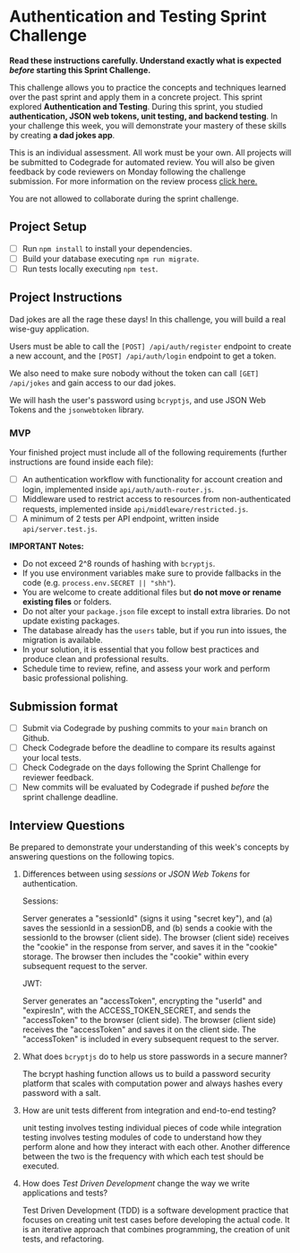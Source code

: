 # Authentication and Testing Sprint Challenge

**Read these instructions carefully. Understand exactly what is expected _before_ starting this Sprint Challenge.**

This challenge allows you to practice the concepts and techniques learned over the past sprint and apply them in a concrete project. This sprint explored **Authentication and Testing**. During this sprint, you studied **authentication, JSON web tokens, unit testing, and backend testing**. In your challenge this week, you will demonstrate your mastery of these skills by creating **a dad jokes app**.

This is an individual assessment. All work must be your own. All projects will be submitted to Codegrade for automated review. You will also be given feedback by code reviewers on Monday following the challenge submission. For more information on the review process [click here.](https://www.notion.so/bloomtech/How-to-View-Feedback-in-CodeGrade-c5147cee220c4044a25de28bcb6bb54a)

You are not allowed to collaborate during the sprint challenge.

## Project Setup

- [ ] Run `npm install` to install your dependencies.
- [ ] Build your database executing `npm run migrate`.
- [ ] Run tests locally executing `npm test`.

## Project Instructions

Dad jokes are all the rage these days! In this challenge, you will build a real wise-guy application.

Users must be able to call the `[POST] /api/auth/register` endpoint to create a new account, and the `[POST] /api/auth/login` endpoint to get a token.

We also need to make sure nobody without the token can call `[GET] /api/jokes` and gain access to our dad jokes.

We will hash the user's password using `bcryptjs`, and use JSON Web Tokens and the `jsonwebtoken` library.

### MVP

Your finished project must include all of the following requirements (further instructions are found inside each file):

- [ ] An authentication workflow with functionality for account creation and login, implemented inside `api/auth/auth-router.js`.
- [ ] Middleware used to restrict access to resources from non-authenticated requests, implemented inside `api/middleware/restricted.js`.
- [ ] A minimum of 2 tests per API endpoint, written inside `api/server.test.js`.

**IMPORTANT Notes:**

- Do not exceed 2^8 rounds of hashing with `bcryptjs`.
- If you use environment variables make sure to provide fallbacks in the code (e.g. `process.env.SECRET || "shh"`).
- You are welcome to create additional files but **do not move or rename existing files** or folders.
- Do not alter your `package.json` file except to install extra libraries. Do not update existing packages.
- The database already has the `users` table, but if you run into issues, the migration is available.
- In your solution, it is essential that you follow best practices and produce clean and professional results.
- Schedule time to review, refine, and assess your work and perform basic professional polishing.

## Submission format

- [ ] Submit via Codegrade by pushing commits to your `main` branch on Github.
- [ ] Check Codegrade before the deadline to compare its results against your local tests.
- [ ] Check Codegrade on the days following the Sprint Challenge for reviewer feedback.
- [ ] New commits will be evaluated by Codegrade if pushed _before_ the sprint challenge deadline.

## Interview Questions

Be prepared to demonstrate your understanding of this week's concepts by answering questions on the following topics.

1. Differences between using _sessions_ or _JSON Web Tokens_ for authentication.
    
    Sessions:

    Server generates a "sessionId" (signs it using "secret key"), and 
    (a) saves the sessionId in a sessionDB, and 
    (b) sends a cookie with the sessionId to the browser (client side).
    The browser (client side) receives the "cookie" in the response from server, and saves it in the "cookie"      storage. 
    The browser then includes the "cookie" within every subsequent request to the server.

    JWT:

    Server generates an "accessToken", encrypting the "userId" and "expiresIn", with the ACCESS_TOKEN_SECRET, 
    and sends the "accessToken" to the browser (client side).
    The browser (client side) receives the "accessToken" and saves it on the client side.
    The "accessToken" is included in every subsequent request to the server.


2. What does `bcryptjs` do to help us store passwords in a secure manner?
    
    The bcrypt hashing function allows us to build a password security platform that scales with computation power and always hashes every password with a salt.

3. How are unit tests different from integration and end-to-end testing?

    unit testing involves testing individual pieces of code while integration testing involves testing modules of code to understand how they perform alone and how they interact with each other. Another difference between the two is the frequency with which each test should be executed.

4. How does _Test Driven Development_ change the way we write applications and tests?


    Test Driven Development (TDD) is a software development practice that focuses on creating unit test cases before developing the actual code. It is an iterative approach that combines programming, the creation of unit tests, and refactoring.
